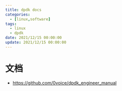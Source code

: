 ```yaml
---
title: dpdk docs
categories: 
  - [linux,software]
tags:
  - linux
  - dpdk
date: 2021/12/15 00:00:00
update: 2021/12/15 00:00:00
---
```


# 文档

- https://github.com/0voice/dpdk_engineer_manual